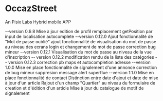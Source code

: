 # OccazStreet
An Pisix Labs Hybrid mobile APP

--version 0.9.8
Mise à jour edition de profil
remplacement getPosition par input de localisation autocomplete
--version 0.12.0
Ajout fonctionnalité de "Mot de passe oublié"
ajout fonctionnalité de visualisation du mot de passe au niveau des ecrans login et changement de mot de passe
correction bug mineur
--version 0.12.1
Visualisation du mot de passe au niveau de la vue d'inscription
-- version 0.12.2
modification rendu de la liste des catégories
-- version 0.12.3
correction pb maps et autocompletion adresse
--version 1.0.0
Mise en place fonctionnalité de signalement d'une annonce
correction de bug mineur
suppresion message alert superflue
--version 1.1.0
Mise en place fonctionnalité de contact
Distinction entre date d'ajout et date de mise à jour d'un article
Rajout d'un champ "Quartier" au niveau du formulaire de creation et d'édition d'un article
Mise à jour du catalogue de motif de signalement